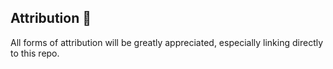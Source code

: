 

## Attribution 🙏
All forms of attribution will be greatly appreciated, especially linking directly to this repo.

